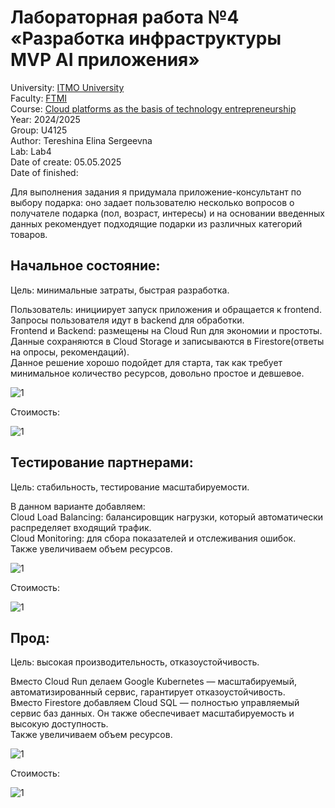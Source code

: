 # Лабораторная работа №4 «Разработка инфраструктуры MVP AI приложения»  
University: [ITMO University](https://itmo.ru/ru/)  
Faculty: [FTMI](https://itmo.ru/ru/viewfaculty/87/fakultet_tehnologicheskogo_menedzhmenta_i_innovaciy.htm)  
Course: [Cloud platforms as the basis of technology entrepreneurship](https://itmo-ict-faculty.github.io/cloud-platforms-as-the-basis-of-technology-entrepreneurship/)  
Year: 2024/2025  
Group: U4125  
Author: Tereshina Elina Sergeevna  
Lab: Lab4  
Date of create: 05.05.2025  
Date of finished:  
  
Для выполнения задания я придумала приложение-консультант по выбору подарка: оно задает пользователю несколько вопросов о получателе подарка (пол, возраст, интересы) и на основании введенных данных рекомендует подходящие подарки из различных категорий товаров.  
  
## Начальное состояние:  
Цель: минимальные затраты, быстрая разработка.  
  
Пользователь: инициирует запуск приложения и обращается к frontend.  
Запросы пользователя идут в backend для обработки.  
Frontend и Backend: размещены на Cloud Run для экономии и простоты.  
Данные сохраняются в Cloud Storage и записываются в Firestore(ответы на опросы, рекомендаций).  
Данное решение хорошо подойдет для старта, так как требует минимальное количество ресурсов, довольно простое и девшевое.  
  
![1](/img/4.1.png)  
  
Стоимость:  

![1](/img/4.11.png)    
  
## Тестирование партнерами:  
Цель: стабильность, тестирование масштабируемости.  
  
В данном варианте добавляем:  
Cloud Load Balancing: балансировщик нагрузки, который автоматически распределяет входящий трафик.  
Cloud Monitoring: для сбора показателей и отслеживания ошибок.  
Также увеличиваем объем ресурсов.  
  
![1](/img/4.2.png)  
  
Стоимость:  

![1](/img/4.22.png)    
  
## Прод:  
Цель: высокая производительность, отказоустойчивость.  
  
Вместо Cloud Run делаем Google Kubernetes — масштабируемый, автоматизированный сервис, гарантирует отказоустойчивость.  
Вместо Firestore добавляем Cloud SQL — полностью управляемый сервис баз данных. Он также обеспечивает масштабируемость и высокую доступность.  
Также увеличиваем объем ресурсов.  
  
![1](/img/4.3.png)  
  
Стоимость:  

![1](/img/4.33.png)    
  
